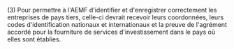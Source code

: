(3) Pour permettre à l'AEMF d'identifier et d'enregistrer correctement les entreprises de pays tiers, celle-ci devrait recevoir leurs coordonnées, leurs codes d'identification nationaux et internationaux et la preuve de l'agrément accordé pour la fourniture de services d'investissement dans le pays où elles sont établies.